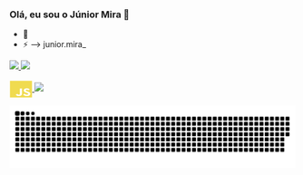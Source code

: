 ### Olá, eu sou o Júnior Mira 👋
- 🌱 
- ⚡ 
--> junior.mira_

<div>
  <a href="https://www.instagram.com/junior.mira_/">
  <img height="180em" src="https://github-readme-stats.vercel.app/api?username=juniormira0&show_icons=true&theme=dark&include_all_commits=true&count_private=true"/>
  <img height="180em" src="https://github-readme-stats.vercel.app/api/top-langs/?username=juniormira0&layout=compact&langs_count=7&theme=dark"/>
</div>
  <div style="display: inline_block"><br>
  <img align="center" alt="Rafa-Js" height="30" width="40" src="https://raw.githubusercontent.com/devicons/devicon/master/icons/javascript/javascript-plain.svg">
  <a href="https://instagram.com/junior.mira_/" target="_blank" ><img src="https://img.shields.io/badge/-Instagram-%23E4405F?style=for-the-badge&logo=instagram&logoColor=white" target="_blank"></a> 
  </div>
  
  <div>
    
  ![Snake animation](https://github.com/juniormira0/juniormira0/blob/output/github-contribution-grid-snake.svg)
    
  </div>
